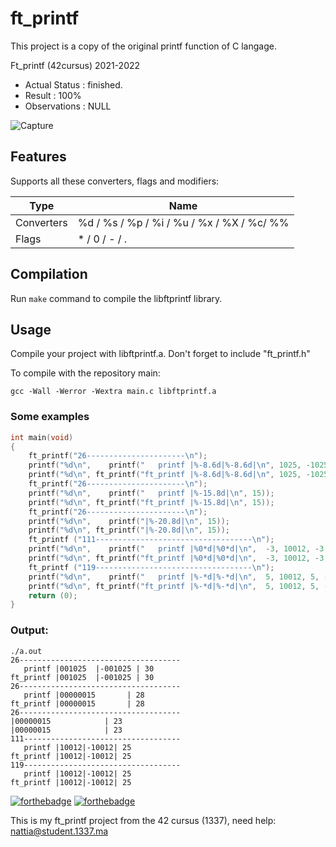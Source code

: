 # ft_printf

This project is a copy of the original printf function of C langage.

Ft_printf (42cursus) 2021-2022

- Actual Status : finished.
- Result        : 100%
- Observations : NULL

![Capture](https://user-images.githubusercontent.com/78090806/145681644-f6ef6132-3b58-4438-9ab5-7580c18e4ee1.PNG)

## Features

Supports all these converters, flags and modifiers:

 Type        | Name
------------ | -------------------------------------------------------------------------------
 Converters  |  %d / %s / %p / %i / %u / %x / %X / %c/ %%
 Flags       |  * / 0 / - / .


## Compilation

Run `make` command to compile the libftprintf library.

## Usage

Compile your project with libftprintf.a.
Don't forget to include "ft_printf.h"

To compile with the repository main:
```
gcc -Wall -Werror -Wextra main.c libftprintf.a 
```

### Some examples
```C
int main(void)
{
    ft_printf("26----------------------\n");
    printf("%d\n",    printf("   printf |%-8.6d|%-8.6d|\n", 1025, -1025));
    printf("%d\n", ft_printf("ft_printf |%-8.6d|%-8.6d|\n", 1025, -1025));
    ft_printf("26----------------------\n");
    printf("%d\n",    printf("   printf |%-15.8d|\n", 15));
    printf("%d\n", ft_printf("ft_printf |%-15.8d|\n", 15));
    ft_printf("26----------------------\n");
    printf("%d\n",    printf("|%-20.8d|\n", 15));
    printf("%d\n", ft_printf("|%-20.8d|\n", 15));
    ft_printf ("111-----------------------------------\n");
    printf("%d\n",    printf("   printf |%0*d|%0*d|\n",  -3, 10012, -3, -10012));
    printf("%d\n", ft_printf("ft_printf |%0*d|%0*d|\n",  -3, 10012, -3, -10012));
    ft_printf ("119-----------------------------------\n");
    printf("%d\n",    printf("   printf |%-*d|%-*d|\n",  5, 10012, 5, -10012));
    printf("%d\n", ft_printf("ft_printf |%-*d|%-*d|\n",  5, 10012, 5, -10012));
    return (0);
}
```
### Output:
```Shell
./a.out 
26------------------------------------
   printf |001025  |-001025 | 30
ft_printf |001025  |-001025 | 30
26------------------------------------
   printf |00000015       | 28
ft_printf |00000015       | 28
26------------------------------------
|00000015            | 23
|00000015            | 23
111-----------------------------------
   printf |10012|-10012| 25
ft_printf |10012|-10012| 25
119-----------------------------------
   printf |10012|-10012| 25
ft_printf |10012|-10012| 25
```

[![forthebadge](https://forthebadge.com/images/badges/made-with-c.svg)](https://forthebadge.com)
[![forthebadge](https://forthebadge.com/images/badges/built-with-love.svg)](https://forthebadge.com)

This is my ft_printf project from the 42 cursus (1337),
need help:
nattia@student.1337.ma
